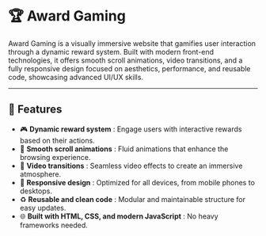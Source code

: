 # 🏆 Award Gaming

Award Gaming is a visually immersive website that gamifies user interaction through a dynamic reward system. Built with modern front-end technologies, it offers smooth scroll animations, video transitions, and a fully responsive design focused on aesthetics, performance, and reusable code, showcasing advanced UI/UX skills.

---

## 🚀 Features  
- 🎮 **Dynamic reward system** : Engage users with interactive rewards based on their actions.  
- 🔄 **Smooth scroll animations** : Fluid animations that enhance the browsing experience.  
- 🎥 **Video transitions** : Seamless video effects to create an immersive atmosphere.  
- 📱 **Responsive design** : Optimized for all devices, from mobile phones to desktops.  
- ♻️ **Reusable and clean code** : Modular and maintainable structure for easy updates.  
- 🌐 **Built with HTML, CSS, and modern JavaScript** : No heavy frameworks needed.
